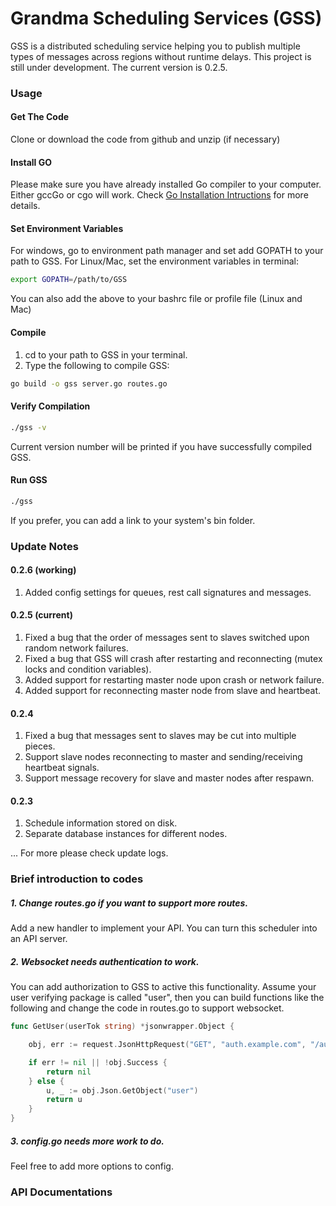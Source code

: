 # Grandma Scheduling Services (GSS)

GSS is a distributed scheduling service helping you to publish multiple types of messages across regions without runtime delays. This project is still under development. The current version is 0.2.5.

### Usage

#### Get The Code

Clone or download the code from github and unzip (if necessary)

#### Install GO

Please make sure you have already installed Go compiler to your computer. Either gccGo or cgo will work.
Check [Go Installation Intructions](https://golang.org/doc/install) for more details.

#### Set Environment Variables

For windows, go to environment path manager and set add GOPATH to your path to GSS.
For Linux/Mac, set the environment variables in terminal:
```bash
export GOPATH=/path/to/GSS
```
You can also add the above to your bashrc file or profile file (Linux and Mac)

#### Compile

1. cd to your path to GSS in your terminal.
2. Type the following to compile GSS:
```bash
go build -o gss server.go routes.go
```

#### Verify Compilation

```bash
./gss -v
```
Current version number will be printed if you have successfully compiled GSS.

#### Run GSS

```bash
./gss
```
If you prefer, you can add a link to your system's bin folder.


### Update Notes

#### 0.2.6 (working)

1. Added config settings for queues, rest call signatures and messages.

#### 0.2.5 (current)

1. Fixed a bug that the order of messages sent to slaves switched upon random network failures.
2. Fixed a bug that GSS will crash after restarting and reconnecting (mutex locks and condition variables). 
3. Added support for restarting master node upon crash or network failure.
4. Added support for reconnecting master node from slave and heartbeat.

#### 0.2.4

1. Fixed a bug that messages sent to slaves may be cut into multiple pieces.
2. Support slave nodes reconnecting to master and sending/receiving heartbeat signals.
3. Support message recovery for slave and master nodes after respawn.

#### 0.2.3

1. Schedule information stored on disk.
2. Separate database instances for different nodes.

... For more please check update logs.

### Brief introduction to codes

##### 1. Change routes.go if you want to support more routes. 

Add a new handler to implement your API. You can turn this scheduler into an API server.

##### 2. Websocket needs authentication to work. 

You can add authorization to GSS to active this functionality. Assume your user verifying package is called "user", then you can build functions like the following and change the code in routes.go to support websocket.

```go
func GetUser(userTok string) *jsonwrapper.Object {

	obj, err := request.JsonHttpRequest("GET", "auth.example.com", "/auth/validate", "key="+userTok, "")

	if err != nil || !obj.Success {
		return nil
	} else {
		u, _ := obj.Json.GetObject("user")
		return u
	}
}
```

##### 3. config.go needs more work to do. 

Feel free to add more options to config.

### API Documentations